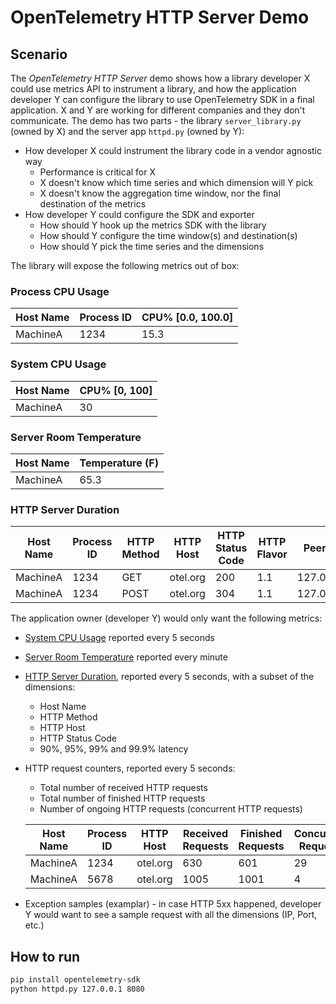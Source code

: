 # OpenTelemetry HTTP Server Demo

## Scenario

The _OpenTelemetry HTTP Server_ demo shows how a library developer X could use
metrics API to instrument a library, and how the application developer Y can
configure the library to use OpenTelemetry SDK in a final application. X and Y
are working for different companies and they don't communicate. The demo has two
parts - the library `server_library.py` (owned by X) and the server app
`httpd.py` (owned by Y):

* How developer X could instrument the library code in a vendor agnostic way
  * Performance is critical for X
  * X doesn't know which time series and which dimension will Y pick
  * X doesn't know the aggregation time window, nor the final destination of the
    metrics
* How developer Y could configure the SDK and exporter
  * How should Y hook up the metrics SDK with the library
  * How should Y configure the time window(s) and destination(s)
  * How should Y pick the time series and the dimensions

The library will expose the following metrics out of box:

### Process CPU Usage

| Host Name | Process ID | CPU% [0.0, 100.0] |
| --------- | ---------- | ----------------- |
| MachineA  | 1234       | 15.3              |

### System CPU Usage

| Host Name | CPU% [0, 100] |
| --------- | ------------- |
| MachineA  | 30            |

### Server Room Temperature

| Host Name | Temperature (F) |
| --------- | --------------- |
| MachineA  | 65.3            |

### HTTP Server Duration

| Host Name | Process ID | HTTP Method | HTTP Host | HTTP Status Code | HTTP Flavor | Peer IP   | Peer Port | Host IP   | Host Port | Duration (ms) |
| --------- | ---------- | ----------- | --------- | ---------------- | ----------- | --------- | --------- | --------- | --------- | ------------- |
| MachineA  | 1234       | GET         | otel.org  | 200              | 1.1         | 127.0.0.1 | 51327     | 127.0.0.1 | 80        | 8.5           |
| MachineA  | 1234       | POST        | otel.org  | 304              | 1.1         | 127.0.0.1 | 51328     | 127.0.0.1 | 80        | 100.0         |

The application owner (developer Y) would only want the following metrics:

* [System CPU Usage](#system-cpu-usage) reported every 5 seconds
* [Server Room Temperature](#server-room-temperature) reported every minute
* [HTTP Server Duration](#http-server-duration), reported every 5 seconds, with
  a subset of the dimensions:
  * Host Name
  * HTTP Method
  * HTTP Host
  * HTTP Status Code
  * 90%, 95%, 99% and 99.9% latency
* HTTP request counters, reported every 5 seconds:
  * Total number of received HTTP requests
  * Total number of finished HTTP requests
  * Number of ongoing HTTP requests (concurrent HTTP requests)

  | Host Name | Process ID | HTTP Host | Received Requests | Finished Requests | Concurrent Requests |
  | --------- | ---------- | --------- | ----------------- | ----------------- | ------------------- |
  | MachineA  | 1234       | otel.org  | 630               | 601               | 29                  |
  | MachineA  | 5678       | otel.org  | 1005              | 1001              | 4                   |
* Exception samples (examplar) - in case HTTP 5xx happened, developer Y would
  want to see a sample request with all the dimensions (IP, Port, etc.)

## How to run

```sh
pip install opentelemetry-sdk
python httpd.py 127.0.0.1 8080
```
